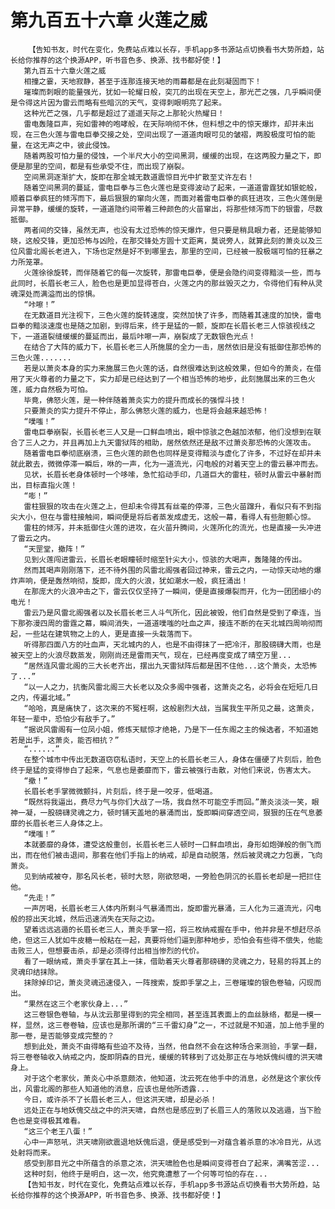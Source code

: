 # 第九百五十六章 火莲之威
        【告知书友，时代在变化，免费站点难以长存，手机app多书源站点切换看书大势所趋，站长给你推荐的这个换源APP，听书音色多、换源、找书都好使！】
       第九百五十六章火莲之威
       相撞之霎，天地寂静，甚至于连那连接天地的雨幕都是在此刻凝固而下！
       璀璨而刺眼的能量强光，犹如一轮耀日般，突兀的出现在天空上，那光芒之强，几乎瞬间便是令得这片因为雷云而略有些暗沉的天气，变得刺眼明亮了起来。
       这种光芒之强，几乎都是超过了遥遥天际之上那轮火热耀日！
       雷电轰隆巨声，宛如雷神的咆哮般，在天际响彻不休，但料想之中的惊天爆炸，却并未出现，在三色火莲与雷电巨拳交接之处，空间出现了一道道肉眼可见的皱褶，两股极度可怕的能量，在这无声之中，彼此侵蚀。
       随着两股可怕力量的侵蚀，一个半尺大小的空间黑洞，缓缓的出现，在这两股力量之下，即便是那里的空间，都是有些承受不住，而出现了崩裂。
       空间黑洞逐渐扩大，旋即在那全城无数道震惊目光中扩散至丈许左右！
       随着空间黑洞的蔓延，雷电巨拳与三色火莲也是变得波动了起来，一道道雷霆犹如银蛇般，顺着巨拳疯狂的倾泻而下，最后狠狠的窜向火莲，而面对着雷电巨拳的疯狂进攻，三色火莲倒是异常平静，缓缓的旋转，一道道隐约间带着三种颜色的火苗窜出，将那些倾泻而下的银雷，尽数抵御。
       两者间的交锋，虽然无声，也没有太过恐怖的惊天爆炸，但只要是稍具眼力者，还是能够知晓，这般交锋，更加恐怖与凶险，在那交锋处方圆十丈距离，莫说旁人，就算此刻的萧炎以及三位风雷北阁长老进入，下场也定然是好不到哪里去，那里的空间，已经被一股极端可怕的狂暴之力所笼罩。
       火莲徐徐旋转，而伴随着它的每一次旋转，那雷电巨拳，便是会隐约间变得黯淡一些，而与此同时，长眉长老三人，脸色也是更加显得苍白，火莲之内的那丝毁灭之力，令得他们有种从灵魂深处而满溢而出的惊惧。
       “咔嚓！”
       在无数道目光注视下，三色火莲的旋转速度，突然加快了许多，而随着其速度的加快，雷电巨拳的黯淡速度也是随之加剧，到得后来，终于是猛的一颤，旋即在长眉长老三人惊骇视线之下，一道道裂缝缓缓的蔓延而出，最后咔嚓一声，崩裂成了无数银色光点！
       在结合了大阵的威力下，长眉长老三人所施展的全力一击，居然依旧是没有抵御住那恐怖的三色火莲.......
       若是以萧炎本身的实力来施展三色火莲的话，自然很难达到这般效果，但如今的萧炎，在借用了天火尊者的力量之下，实力却是已经达到了一个相当恐怖的地步，此刻施展出来的三色火莲，威力自然极为可怕。
       毕竟，佛怒火莲，是一种伴随着萧炎实力的提升而成长的强悍斗技！
       只要萧炎的实力提升不停止，那么佛怒火莲的威力，也是将会越来越恐怖！
       “噗嗤！”
       雷电巨拳崩裂，长眉长老三人又是一口鲜血喷出，眼中惊骇之色越加浓郁，他们没想到在联合了三人之力，并且再加上九天雷狱阵的相助，居然依然还是敌不过萧炎那恐怖的火莲攻击。
       随着雷电巨拳彻底崩溃，三色火莲的颜色也同样是变得黯淡与虚化了许多，不过好在却并未就此散去，微微停滞一瞬后，咻的一声，化为一道流光，闪电般的对着天空上的雷云暴冲而去。
       见状，长眉长老身体顿时一个哆嗦，急忙掐动手印，几道巨大的雷柱，顿时从雷云中暴射而出，目标直指火莲！
       “嘭！”
       雷柱狠狠的攻击在火莲之上，但却未令得其有丝毫的停滞，三色火苗蹿升，看似只有不到指尖大小，但在与雷柱接触间，瞬间便是将后者蒸发成虚无，这般一幕，看得人有些胆颤心惊。
       雷柱的倾泻，并未抵御住火莲的进攻，在火苗升腾间，火莲所化的流光，也是直接一头冲进了雷云之内。
       “天罡堂，撤阵！”
       见到火莲闯进雷云，长眉长老眼瞳顿时缩至针尖大小，惊骇的大喝声，轰隆隆的传出。
       然而其喝声刚刚落下，还不待外围的风雷北阁强者回过神来，雷云之内，一动惊天动地的爆炸声响，便是轰然响彻，旋即，庞大的火浪，犹如潮水一般，疯狂涌出！
       在那庞大的火浪冲击之下，雷云仅仅坚持了一瞬间，便是直接爆裂而开，化为一团团细小的电光！
       雷云乃是风雷北阁强者以及长眉长老三人斗气所化，因此被毁，他们自然是受到了牵连，当下那弥漫四周的雷霆之幕，瞬间消失，一道道噗嗤的吐血之声，接连不断的在天北城四周响彻而起，一些站在建筑物之上的人，更是直接一头栽落而下。
       听得那四面八方的吐血声，天北城内的人，也是不由得抹了一把冷汗，那股磅礴大雨，也是被天空上的火浪尽数蒸发，刚刚尚还是雷雨天气，现在，已经再度变成了晴空万里...
       “居然连风雷北阁的三大长老齐出，摆出九天雷狱阵后都是困不住他...这个萧炎，太恐怖了...”
       “以一人之力，抗衡风雷北阁三大长老以及众多阁中强者，这萧炎之名，必将会在短短几日之内，传遍北域。”
       “哈哈，真是痛快了，这次来的不冤枉啊，这般剧烈大战，当属我生平所见之最，这萧炎，年轻一辈中，恐怕少有敌手了。”
       “据说风雷阁有一位凤小姐，修炼天赋惊才绝艳，乃是下一任东阁之主的候选者，不知道她若是出手，这萧炎，能否相抗？”
       “......”
       在整个城市中传出无数道窃窃私语时，天空上的长眉长老三人，身体在僵硬了片刻后，脸色终于是猛的变得惨白了起来，气息也是萎靡而下，雷云被强行击散，对他们来说，伤害太大。
       “撤！”
       长眉长老手掌微微颤抖，片刻后，终于是一咬牙，低喝道。
       “既然将我逼出，费尽力气与你们大战了一场，我自然不可能空手而回。”萧炎淡淡一笑，眼神一凝，一股磅礴灵魂之力，顿时铺天盖地的暴涌而出，旋即瞬间穿透空间，狠狠的压在气息萎靡的长眉长老三人身体之上。
       “噗嗤！”
       本就萎靡的身体，遭受这般重创，长眉长老三人顿时一口鲜血喷出，身形如炮弹般的倒飞而出，而在他们被击退间，那套在他们手指上的纳戒，却是自动脱落，然后被灵魂之力包裹，飞向萧炎。
       见到纳戒被夺，那名风长老，顿时大怒，刚欲怒喝，一旁脸色阴沉的长眉长老却是一把拦住他。
       “先走！”
       一声厉喝，长眉长老三人体内所剩斗气暴涌而出，旋即雷光暴涌，三人化为三道流光，闪电般的掠出天北城，然后迅速消失在天际之边。
       望着远远逃遁的长眉长老三人，萧炎手掌一招，将三枚纳戒握在手中，他并非是不想赶尽杀绝，但这三人犹如牛皮糖一般粘在一起，真要将他们逼到那种地步，恐怕会有些得不偿失，他能击败三人，但想要击杀，却是必须得付出相当惨烈的代价。
       看了一眼纳戒，萧炎手掌在其上一抹，借助着天火尊者那磅礴的灵魂之力，轻易的将其上的灵魂印结抹除。
       抹除掉印记，萧炎灵魂迅速侵入，一阵搜索，旋即手掌之上，三卷璀璨的银色卷轴，闪现而出。
       “果然在这三个老家伙身上...”
       这三卷银色卷轴，与从沈云那里得到的完全相同，甚至连其表面上的血丝脉络，都是一模一样，显然，这三卷卷轴，应该也是那所谓的“三千雷幻身”之一，不过就是不知道，加上他手里的那一卷，是否能够变成完整的？
       想到此处，萧炎不由得略有些迫不及待，当然，他自然不会在这种场合来测验，手掌一翻，将三卷卷轴收入纳戒之内，旋即阴森的目光，缓缓的转移到了远处那正在与地妖傀纠缠的洪天啸身上。
       对于这个老家伙，萧炎心中杀意颇浓，他知道，沈云死在他手中的消息，必然是这个家伙传出，风雷北阁的那些人知道他的消息，应该也是他所透露...
       今日，或许杀不了长眉长老三人，但这洪天啸，却是必杀！
       远处正在与地妖傀交战之中的洪天啸，自然也是感应到了长眉三人的落败以及逃遁，当下脸色也是变得极其难看。
       “这三个老王八蛋！”
       心中一声怒吼，洪天啸刚欲震退地妖傀后退，便是感受到一对蕴含着杀意的冰冷目光，从远处射将而来。
       感受到那目光之中所蕴含的杀意之浓，洪天啸脸色也是瞬间变得苍白了起来，满嘴苦涩...
       这种时刻，他终于是明白，这一次，他究竟遭惹了一个何等可怕的存在...
       【告知书友，时代在变化，免费站点难以长存，手机app多书源站点切换看书大势所趋，站长给你推荐的这个换源APP，听书音色多、换源、找书都好使！】
